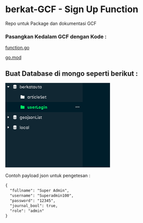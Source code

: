 # berkat-GCF - Sign Up Function
Repo untuk Package dan dokumentasi GCF

### Pasangkan Kedalam GCF dengan Kode :

[function.go](./function.go)

[go.mod](./go.mod)

## Buat Database di mongo seperti berikut :

![Database Mongo](./Screenshot%202023-10-29%20152350.png)

Contoh payload json untuk pengetesan :

```
{
  "fullname": "Super Admin",
  "username": "Superadmin100",
  "password": "12345",
  "journal_bool": true,
  "role": "admin"
}
```